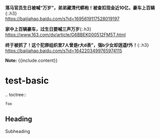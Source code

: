 ```note
```
**落马官员生日被喊“万岁”，弟弟藏清代蟒袍！被查扣现金近10亿，豪车上百辆**{:.h3}<br>
<https://baijiahao.baidu.com/s?id=1695619117528019197>

**家中上百辆豪车，过生日要喊三声万岁**{:.h3}<br>
<https://www.163.com/dy/article/G6BBEK000512FM5T.html>

**终于被抓了！这个犯罪组织里7人曾是r大d表”，强b少女却逍遥f外！**{:.h3}<br>
<https://baijiahao.baidu.com/s?id=1642203499765974115>

<div markdown="span" class="alert alert-info" role="alert"><i class="fa fa-info-circle"></i> <b>Note:</b> {{include.content}}</div>

test-basic
==========

.. toctree::

    foo

Heading
-------

Subheading
~~~~~~~~~~
